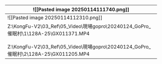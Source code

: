 | ![[Pasted image 20250114111740.png]]                                                                                                                                 |
| -------------------------------------------------------------------------------------------------------------------------------------------------------------------- |
| ![[Pasted image 20250114112310.png]]                                                                                                                                 |
| Z:\KongFu-V2\03_Ref\05_Video\現場gopro\20240124_GoPro_催眠村\1\128A-25\GX011371.MP4<br><br>Z:\KongFu-V2\03_Ref\05_Video\現場gopro\20240124_GoPro_催眠村\2\128A-25\GX011205.MP4 |
